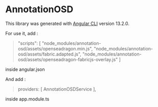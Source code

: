 # AnnotationOSD

This library was generated with [Angular CLI](https://github.com/angular/angular-cli) version 13.2.0.

For use it, add :
>"scripts": [
"node_modules/annotation-osd/assets/openseadragon.min.js",
"node_modules/annotation-osd/assets/fabric.adapted.js",
"node_modules/annotation-osd/assets/openseadragon-fabricjs-overlay.js"
]

inside angular.json

And  add : 
>  providers: [
AnnotationOSDService
],

inside app.module.ts